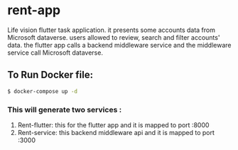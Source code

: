 # rent-app
Life vision flutter task application. it presents some accounts data from Microsoft dataverse. users allowed to review, search and filter accounts' data. the flutter app calls a backend middleware service and the middleware service call Microsoft dataverse.

## To Run Docker file:
```bash
$ docker-compose up -d
```
### This will generate two services :
   1. Rent-flutter:
      this for the flutter app and it is mapped to port :8000
   2. Rent-service:
      this backend middleware api and it is mapped to port :3000
